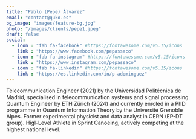 ```yaml
---
title: "Pablo (Pepe) Álvarez"
email: "contact@quko.es"
bg_image: "images/feature-bg.jpg"
photo: "/images/clients/pepe1.jpeg"
draft: false
social:
  - icon : "fab fa-facebook" #https://fontawesome.com/v5.15/icons
    link : "https://www.facebook.com/pepassaco"
  - icon : "fab fa-instagram" #https://fontawesome.com/v5.15/icons
    link : "https://www.instagram.com/pepassaco"
  - icon : "fab fa-linkedin" #https://fontawesome.com/v5.15/icons
    link : "https://es.linkedin.com/in/p-adominguez"
---
```


Telecommunication Engineer (2021) by the Universidad Politécnica de Madrid, specialised in telecommunication systems and signal processing. Quantum Engineer by ETH Zürich (2024) and currently enroled in a PhD programme in Quantum Information Theory by the Université Grenoble Alpes. Former experimental physicist and data analyst in CERN (EP-DT group). Higl-Level Athlete in Sprint Canoeing, actively competing at the highest national level.